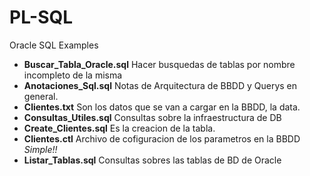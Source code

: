 # PL-SQL
Oracle SQL Examples

- **Buscar_Tabla_Oracle.sql** Hacer busquedas de tablas por nombre incompleto de la misma
- **Anotaciones_Sql.sql** Notas de Arquitectura de BBDD y Querys en general. 
- **Clientes.txt** Son los datos que se van a cargar en la BBDD, la data.
- **Consultas_Utiles.sql** Consultas sobre la infraestructura de DB 
- **Create_Clientes.sql** Es la creacion de la tabla.
- **Clientes.ctl** Archivo de cofiguracion de los parametros en la BBDD _Simple!!_
- **Listar_Tablas.sql** Consultas sobres las tablas de BD de Oracle 
